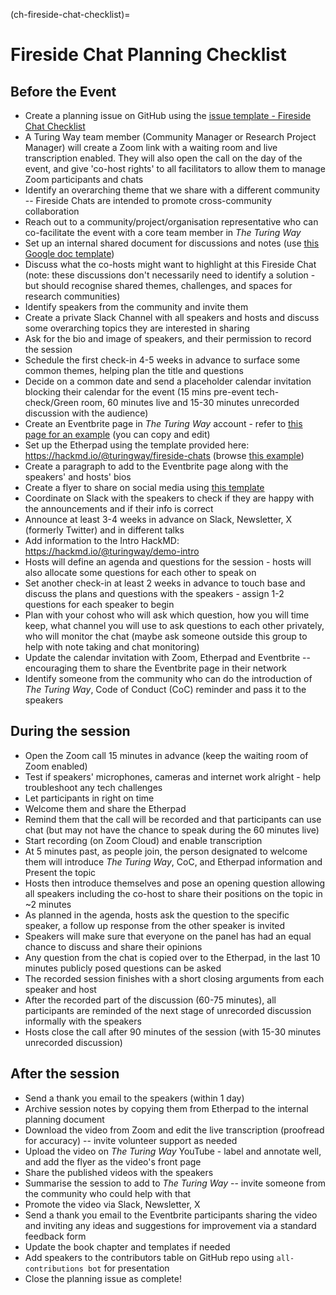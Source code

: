 (ch-fireside-chat-checklist)=

# Fireside Chat Planning Checklist

## Before the Event

- Create a planning issue on GitHub using the [issue template - Fireside Chat Checklist](https://github.com/the-turing-way/the-turing-way/issues/new/choose)
- A Turing Way team member (Community Manager or Research Project Manager) will create a Zoom link with a waiting room and live transcription enabled. They will also open the call on the day of the event, and give 'co-host rights' to all facilitators to allow them to manage Zoom participants and chats
- Identify an overarching theme that we share with a different community -- Fireside Chats are intended to promote cross-community collaboration
- Reach out to a community/project/organisation representative who can co-facilitate the event with a core team member in *The Turing Way*
- Set up an internal shared document for discussions and notes (use [this Google doc template](https://docs.google.com/document/d/1X_NfRkkH6p47yRgpd6xlw8yrvo6jIsbF_mV0BinjcaQ/edit?usp=sharing))
- Discuss what the co-hosts might want to highlight at this Fireside Chat (note: these discussions don't necessarily need to identify a solution - but should recognise shared themes, challenges, and spaces for research communities)
- Identify speakers from the community and invite them
- Create a private Slack Channel with all speakers and hosts and discuss some overarching topics they are interested in sharing
- Ask for the bio and image of speakers, and their permission to record the session
- Schedule the first check-in 4-5 weeks in advance to surface some common themes, helping plan the title and questions
- Decide on a common date and send a placeholder calendar invitation blocking their calendar for the event (15 mins pre-event tech-check/Green room, 60 minutes live and 15-30 minutes unrecorded discussion with the audience)
- Create an Eventbrite page in *The Turing Way* account - refer to [this page for an example](https://www.eventbrite.co.uk/e/navigating-growth-and-scale-to-sustain-open-communities-tickets-360328802147) (you can copy and edit)
- Set up the Etherpad using the template provided here: https://hackmd.io/@turingway/fireside-chats (browse [this example](https://pad.sfconservancy.org/p/ttw-fireside-chat-mar2022))
- Create a paragraph to add to the Eventbrite page along with the speakers' and hosts' bios
- Create a flyer to share on social media using [this template](https://docs.google.com/presentation/d/1Fx2WcVvGX6dM3z74VDQp_UD8edKp6Phl/edit?usp=sharing&ouid=102682705838770934280&rtpof=true&sd=true)
- Coordinate on Slack with the speakers to check if they are happy with the announcements and if their info is correct
- Announce at least 3-4 weeks in advance on Slack, Newsletter, X (formerly Twitter) and in different talks
- Add information to the Intro HackMD: https://hackmd.io/@turingway/demo-intro
- Hosts will define an agenda and questions for the session - hosts will also allocate some questions for each other to speak on
- Set another check-in at least 2 weeks in advance to touch base and discuss the plans and questions with the speakers - assign 1-2 questions for each speaker to begin 
- Plan with your cohost who will ask which question, how you will time keep, what channel you will use to ask questions to each other privately, who will monitor the chat (maybe ask someone outside this group to help with note taking and chat monitoring)
- Update the calendar invitation with Zoom, Etherpad and Eventbrite -- encouraging them to share the Eventbrite page in their network
- Identify someone from the community who can do the introduction of *The Turing Way*, Code of Conduct (CoC) reminder and pass it to the speakers

## During the session

- Open the Zoom call 15 minutes in advance (keep the waiting room of Zoom enabled)
- Test if speakers' microphones, cameras and internet work alright - help troubleshoot any tech challenges
- Let participants in right on time
- Welcome them and share the Etherpad
- Remind them that the call will be recorded and that participants can use chat (but may not have the chance to speak during the 60 minutes live)
- Start recording (on Zoom Cloud) and enable transcription
- At 5 minutes past, as people join, the person designated to welcome them will introduce *The Turing Way*, CoC, and Etherpad information and Present the topic
- Hosts then introduce themselves and pose an opening question allowing all speakers including the co-host to share their positions on the topic in ~2 minutes
- As planned in the agenda, hosts ask the question to the specific speaker, a follow up response from the other speaker is invited
- Speakers will make sure that everyone on the panel has had an equal chance to discuss and share their opinions
- Any question from the chat is copied over to the Etherpad, in the last 10 minutes publicly posed questions can be asked
- The recorded session finishes with a short closing arguments from each speaker and host
- After the recorded part of the discussion (60-75 minutes), all participants are reminded of the next stage of unrecorded discussion informally with the speakers 
- Hosts close the call after 90 minutes of the session (with 15-30 minutes unrecorded discussion)

## After the session

- Send a thank you email to the speakers (within 1 day)
- Archive session notes by copying them from Etherpad to the internal planning document
- Download the video from Zoom and edit the live transcription (proofread for accuracy) -- invite volunteer support as needed
- Upload the video on *The Turing Way* YouTube - label and annotate well, and add the flyer as the video's front page
- Share the published videos with the speakers
- Summarise the session to add to *The Turing Way* -- invite someone from the community who could help with that 
- Promote the video via Slack, Newsletter, X
- Send a thank you email to the Eventbrite participants sharing the video and inviting any ideas and suggestions for improvement via a standard feedback form
- Update the book chapter and templates if needed
- Add speakers to the contributors table on GitHub repo using `all-contributions bot` for presentation
- Close the planning issue as complete!
